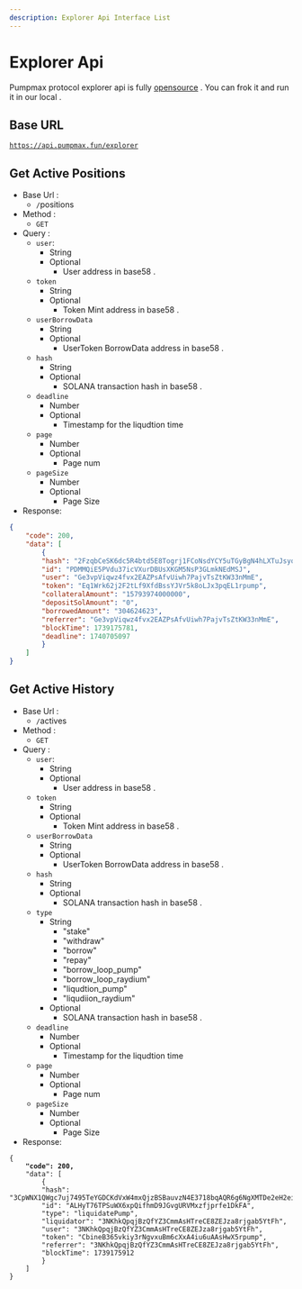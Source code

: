 ```yaml
---
description: Explorer Api Interface List
---
```


# Explorer Api

Pumpmax protocol explorer api is fully [opensource](https://github.com/pumplend/explorer-api) . You can frok it and run it in our local .&#x20;

## Base URL&#x20;

[`https://api.pumpmax.fun/explorer`](https://api.pumpmax.fun/explorer/positions)&#x20;



## Get Active Positions&#x20;

* Base Url :&#x20;
  * `/`positions
* Method :
  * `GET`
* Query :&#x20;
  * `user`:
    * String
    * Optional
      * User address in base58 .&#x20;
  * `token`
    * String
    * Optional
      * Token Mint address in base58 .&#x20;
  * `userBorrowData`
    * String
    * Optional
      * UserToken BorrowData address in base58 .&#x20;
  * `hash`
    * String
    * Optional
      * SOLANA transaction hash in base58 .&#x20;
  * `deadline`
    * Number
    * Optional
      * Timestamp for the liqudtion time
  * `page`
    * Number
    * Optional
      * Page num
  * `pageSize`
    * Number
    * Optional
      * Page Size
* Response:

```json
{
    "code": 200,
    "data": [
        {
        "hash": "2FzqbCeSK6dc5R4btd5E8Togrj1FCoNsdYCY5uTGyBgN4hLXTuJsyqGjwACcFWB1x7Q6CiM8AEAHNzTT3kEDmeBJ",
        "id": "PDMMQiE5PVdu37icVXurDBUsXKGM5NsP3GLmkNEdMSJ",
        "user": "Ge3vpViqwz4fvx2EAZPsAfvUiwh7PajvTsZtKW33nMmE",
        "token": "Eq1Wrk62j2F2tLf9XfdBssYJVr5k8oLJx3pqEL1rpump",
        "collateralAmount": "15793974000000",
        "depositSolAmount": "0",
        "borrowedAmount": "304624623",
        "referrer": "Ge3vpViqwz4fvx2EAZPsAfvUiwh7PajvTsZtKW33nMmE",
        "blockTime": 1739175781,
        "deadline": 1740705097
        }
    ]
}
```



## Get Active History

* Base Url :&#x20;
  * `/`actives
* Method :
  * `GET`
* Query :&#x20;
  * `user`:
    * String
    * Optional
      * User address in base58 .&#x20;
  * `token`
    * String
    * Optional
      * Token Mint address in base58 .&#x20;
  * `userBorrowData`
    * String
    * Optional
      * UserToken BorrowData address in base58 .&#x20;
  * `hash`
    * String
    * Optional
      * SOLANA transaction hash in base58 .&#x20;
  * `type`
    * String&#x20;
      * "stake"
      * "withdraw"
      * "borrow"
      * "repay"
      * "borrow\_loop\_pump"
      * "borrow\_loop\_raydium"
      * "liqudtion\_pump"
      * "liqudiion\_raydium"
    * Optional
      * SOLANA transaction hash in base58 .&#x20;
  * `deadline`
    * Number
    * Optional
      * Timestamp for the liqudtion time
  * `page`
    * Number
    * Optional
      * Page num
  * `pageSize`
    * Number
    * Optional
      * Page Size
* Response:

<pre class="language-json"><code class="lang-json">{
<strong>    "code": 200,
</strong>    "data": [
        {
        "hash": "3CpWNX1QWgc7uj7495TeYGDCKdVxW4mxQjzBSBauvzN4E3718bqAQR6g6NgXMTDe2eH2eiMrjfFSQPFoG5hEQZH4",
        "id": "ALHyT76TPSuWX6xpQifhmD9JGvgURVMxzfjprfe1DkFA",
        "type": "liquidatePump",
        "liquidator": "3NKhkQpqjBzQfYZ3CmmAsHTreCE8ZEJza8rjgab5YtFh",
        "user": "3NKhkQpqjBzQfYZ3CmmAsHTreCE8ZEJza8rjgab5YtFh",
        "token": "CbineB365vkiy3rNgvxuBm6cXxA4iu6uAAsHwX5rpump",
        "referrer": "3NKhkQpqjBzQfYZ3CmmAsHTreCE8ZEJza8rjgab5YtFh",
        "blockTime": 1739175912
        }
    ]
}
</code></pre>



